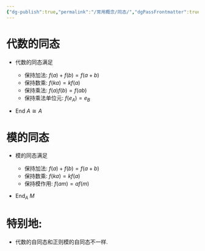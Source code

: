 ```yaml
---
{"dg-publish":true,"permalink":"/常用概念/同态/","dgPassFrontmatter":true,"created":"2024-08-14T21:29:22.625+08:00","updated":"2024-08-16T09:33:44.932+08:00"}
---
```


# 代数的同态 
+ 代数的同态满足 
	+ 保持加法: $f(a)+f(b)=f(a+b)$
	+ 保持数乘: $f(ka)=kf(a)$
	+ 保持乘法: $f(a)f(b)=f(ab)$
	+ 保持乘法单位元: $f(e_A)=e_B$

	
+  $\mathrm{End\ }A\cong A$

# 模的同态
+ 模的同态满足
	+ 保持加法: $f(a)+f(b)=f(a+b)$
	+ 保持数乘: $f(ka)=kf(a)$
	+ 保持模作用: $f(am)=af(m)$

 + $\mathrm{End }_A\ M$



# 特别地:

+  代数的自同态和正则模的自同态不一样.